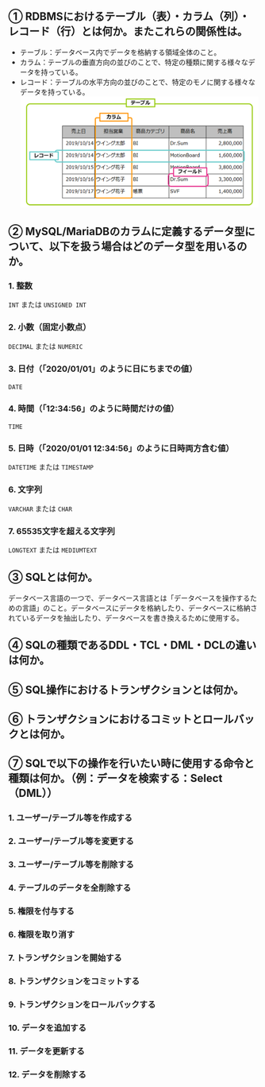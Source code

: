## ① RDBMSにおけるテーブル（表）・カラム（列）・レコード（行）とは何か。またこれらの関係性は。

* テーブル：データベース内でデータを格納する領域全体のこと。
* カラム：テーブルの垂直方向の並びのことで、特定の種類に関する様々なデータを持っている。
* レコード：テーブルの水平方向の並びのことで、特定のモノに関する様々なデータを持っている。  
![Alt text](../img/06-2_1.png)

## ② MySQL/MariaDBのカラムに定義するデータ型について、以下を扱う場合はどのデータ型を用いるのか。

### 1. 整数

`INT` または `UNSIGNED INT`

### 2. 小数（固定小数点）

`DECIMAL` または `NUMERIC`

### 3. 日付（「2020/01/01」のように日にちまでの値）

`DATE`

### 4. 時間（「12:34:56」のように時間だけの値）

`TIME`

### 5. 日時（「2020/01/01 12:34:56」のように日時両方含む値）

`DATETIME` または `TIMESTAMP`

### 6. 文字列

`VARCHAR` または `CHAR`

### 7. 65535文字を超える文字列

`LONGTEXT` または `MEDIUMTEXT`

## ③ SQLとは何か。

データベース言語の一つで、データベース言語とは「データベースを操作するための言語」のこと。データベースにデータを格納したり、データベースに格納されているデータを抽出したり、データベースを書き換えるために使用する。

## ④ SQLの種類であるDDL・TCL・DML・DCLの違いは何か。



## ⑤ SQL操作におけるトランザクションとは何か。



## ⑥ トランザクションにおけるコミットとロールバックとは何か。



## ⑦ SQLで以下の操作を行いたい時に使用する命令と種類は何か。（例：データを検索する：Select（DML））

### 1. ユーザー/テーブル等を作成する
### 2. ユーザー/テーブル等を変更する
### 3. ユーザー/テーブル等を削除する
### 4. テーブルのデータを全削除する
### 5. 権限を付与する
### 6. 権限を取り消す
### 7. トランザクションを開始する
### 8. トランザクションをコミットする
### 9. トランザクションをロールバックする
### 10. データを追加する
### 11. データを更新する
### 12. データを削除する